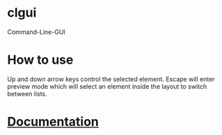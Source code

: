 # clgui

Command-Line-GUI

# How to use
Up and down arrow keys control the selected element.
Escape will enter preview mode which will select an element inside the layout to switch between lists.
# [Documentation](docs.md)